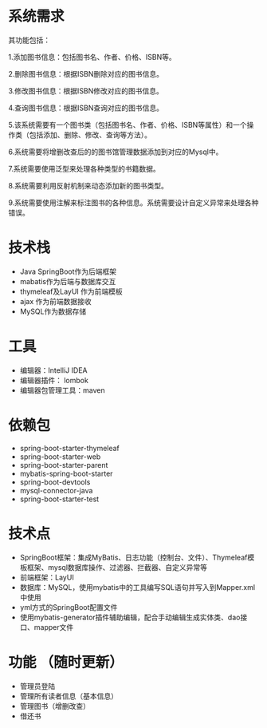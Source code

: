# 系统需求
其功能包括：

1.添加图书信息：包括图书名、作者、价格、ISBN等。

2.删除图书信息：根据ISBN删除对应的图书信息。

3.修改图书信息：根据ISBN修改对应的图书信息。

4.查询图书信息：根据ISBN查询对应的图书信息。

5.该系统需要有一个图书类（包括图书名、作者、价格、ISBN等属性）和一个操作类（包括添加、删除、修改、查询等方法）。

6.系统需要将增删改查后的的图书馆管理数据添加到对应的Mysql中。

7.系统需要使用泛型来处理各种类型的书籍数据。

8.系统需要利用反射机制来动态添加新的图书类型。

9.系统需要使用注解来标注图书的各种信息。系统需要设计自定义异常来处理各种错误。

# 技术栈
- Java SpringBoot作为后端框架 
- mabatis作为后端与数据库交互
- thymeleaf及LayUI 作为前端模板
- ajax 作为前端数据接收
- MySQL作为数据存储

# 工具
-   编辑器：IntelliJ IDEA 
-   编辑器插件： lombok
-   编辑器包管理工具：maven

# 依赖包
- spring-boot-starter-thymeleaf 
- spring-boot-starter-web
- spring-boot-starter-parent
- mybatis-spring-boot-starter
- spring-boot-devtools
- mysql-connector-java
- spring-boot-starter-test

# 技术点
-  SpringBoot框架：集成MyBatis、日志功能（控制台、文件）、Thymeleaf模板框架、mysql数据库操作、过滤器、拦截器、自定义异常等
- 前端框架：LayUI
- 数据库：MySQL，使用mybatis中的工具编写SQL语句并写入到Mapper.xml中使用
- yml方式的SpringBoot配置文件
- 使用mybatis-generator插件辅助编辑，配合手动编辑生成实体类、dao接口、mapper文件



# 功能 （随时更新）
-   管理员登陆
-   管理所有读者信息（基本信息）
-   管理图书（增删改查）
-   借还书

